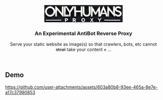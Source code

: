 <div align="center">
  <picture>
    <img src="public/logo.png" width=50% height=50%>
  </picture>
</div>
<h3 align="center">An Experimental AntiBot Reverse Proxy </h3>
<p align="center">Serve your static website as image(s) so that crawlers, bots, etc cannot <del>steal</del> take your content ✊ ... </p>
<br>

## Demo
https://github.com/user-attachments/assets/603a80b8-93ee-465a-8e7e-a17c37990853

